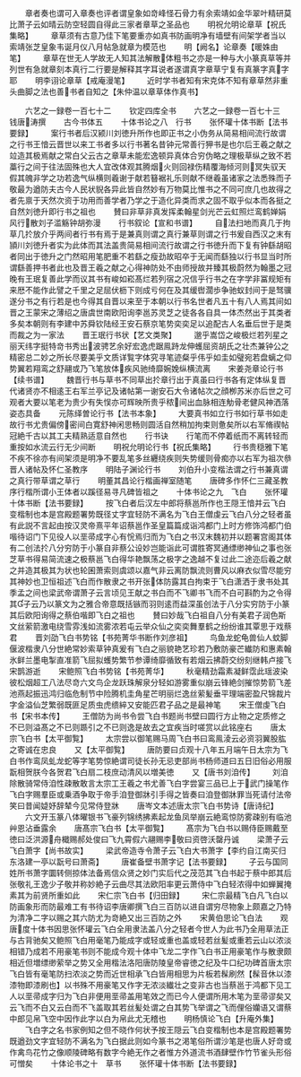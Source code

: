 <!-- { "loadSidebar": true } -->
　　章者奏也谓可入章奏也评者谓皇象如竒峰怪石骨力有余索靖如金华翠叶精研莫比萧子云如晴云防空轻圆自得此三家者章草之圣品也
　　明祝允明论章草【祝氏集略】
　　章草须有古意乃佳下笔要重亦如真书防画明净有墙壁有间架学者当以索靖张芝皇象韦诞月仪八月帖急就章为模范也
　　明【阙名】论章奏【暖姝由笔】
　　章草在世无人学故无人知其法解散体粗书之亦是一种与大小篆真草等并列世有急就章刻本真行二行要是解释其字耳说者遂谓真字章草宁复有真篆字真字耶
　　明李诩论章草【戒庵漫笔】
　　近时学书者知有宋克体不知有章草然非重头曲脚之法也善书者自知之【朱仲温以章草体作真书】













　　六艺之一録卷一百七十二
　　钦定四库全书
　　六艺之一録卷一百七十三　　钱唐涛撰
　　古今书体五
　　十体书论之八　行书
　　张怀瓘十体书断【法书要録】
　　案行书者后汉颍川刘徳升所作也即正书之小伪务从简易相间流行故谓之行书王愔云晋世以来工书者多以行书著名昔钟元常善行狎书是也尔后王羲之献之竝造其极焉献之常白父云古之章草未能宏逸顿异真体合穷伪略之理极草纵之致不若藁行之间于往法固殊也大人宜改体观其腾烟火则回禄伤精覆海倾河则冥失驭天假其魄非学之功若逸气纵横则羲谢于献若簮裾礼乐则献不继羲虽诸家之法悉殊而子敬最为遒防夫古今人民状貎各异此皆自然妙有万物莫比惟书之不同可庶几也故得之者先禀于天然次资于功用而善学者乃学之于造化异类而求之固不取乎似本而各挺之自然刘徳升即行书之祖也
　　賛曰非草非真发挥柔翰星剑光芒云虹照烂鸾鹤婵娟风行散刘子滥觞钟胡弥漫
　　行书叙论【宣和书谱】
　　自法扫地而真几于拘草几扵放介乎两间者行书有焉于是兼真则谓之真行兼草则谓之行书爰自西汉之末有頴川刘徳升者实为此体而其法盖贵简易相间流行故谓之行书徳升而下复有钟繇胡昭者同出于徳升之门然昭用笔肥重不若繇之瘦劲故昭卒于无闻而繇独以行书显当时所谓繇善押书者此也及晋王羲之献之心得神防处不由师授故并臻其极蔚然为翰墨之冠晚有王珉复善此学而议其书有峻如崧髙烂若列宿之况信乎行书之在字学非冨规矩有来厯不能作此譬之千里之足屈伏枥下则成亏何在及其缓辔濶歩争驰蚁封间于是驽骥遂分书之有行若是也今得其自晋以来至于本朝以行书名世者凡五十有八人焉其间如晋之王蒙宋之薄绍之唐虞世南欧阳询李邕苏灵芝之徒各各自具一体杰然出于其类者多矣本朝则有李建中苏舜钦陆经王安石蔡京笔势奕奕足以追配古人名垂后世于是类而裁之为一家法
　　晋王珉行书状【艺文类聚】
　　邈乎嵩岱之峻极烂若列星之丽天纬字挺特竒书秀出波骋艺余好宏逸虎踞鳯跱龙伸蠖屈资胡氏之壮杰兼钟公之精密总二妙之所长尽要美乎文质详覧字体究寻笔迹粲乎伟乎如圭如璧宛若盘螭之仰势翼若翔鸾之舒翮或乃飞笔放体疾风驰绮靡婉娩纵横流离
　　宋姜尧章论行书【续书谱】
　　魏晋行书与草书不同草出扵章行出于真虽曰行书各有定体纵复晋代诸贤亦不相逺王右军兰亭记及诸帖第一谢安石大令诸帖次之顔栁苏米亦后世之可观者大要以笔老为贵少有失悮亦可辉映所贵乎秾间出血脉相连觔骨老健风神洒落姿态具备
　　元陈绎曽论行书【法书本象】
　　大要真书如立行书如行草书如走故行书尤贵偏傍密间白寛舒神闲思畅则圆活自然稍加拘束则惫矣所以右军脩禊帖冠絶千古以其工夫精熟适意自然也
　　行书诀
　　行笔而不停着纸而不离转轻而重按如水流云行无少间断
　　明祝允明论行书【祝氏集略】
　　行书贵穏雅下笔不疾不徐亦有间架须是明净不要乱笔多丝纒绕疾则失势缓则骨痴亦以右军为祖次叅晋人诸帖及怀仁圣教序
　　明陆子渊论行书
　　刘伯升小变楷法谓之行书兼真谓之真行带草谓之草行
　　明董其昌论行楷画禅室随笔
　　唐碑多作怀仁三藏圣教序行楷所谓小王体者以蹊径易寻凡碑皆祖之
　　十体书论之九　飞白
　　张怀瓘十体书断【法书要録】
　　按飞白者后汉左中郎将蔡邕所作也王隠王愔并云飞白变楷制也本是宫殿题署势既径丈字宜轻防不满名为飞白王僧虔云飞白八分之轻者虽有此説不言起由按汉灵帝熹平年诏蔡邕作圣皇篇篇成诣鸿都门上时方修饰鸿都门伯喈待诏门下见役人以垩帚成字心有恱焉归而为飞白之书汉末魏初并以题署宫阁其体有二创法扵八分穷防于小篆自非蔡公设妙岂能诣此可谓胜寄冥通缥缈神仙之事也张芝草书得易简流速之极蔡邕飞白得华艳飘荡之极字之逸越不复过此二途迩后羲之献之并造其极其为状也轮囷萧索则虞颂以嘉气非云离防飘流则曹风以麻衣似雪尽能穷其神妙也卫恒祖述飞白而作散隶之书开张体防露其白拘束于飞白潇洒于隶书处其季孟之间也梁武帝谓萧子云言顷见王献之书白而不飞卿书飞而不白可斟酌为之令得其子云乃以篆文为之雅合帝意既括镞而羽则逺而益深虽创法于八分实穷防于小篆其后欧阳询得之蔡伯喈即飞白之祖也
　　賛曰妙哉飞白祖自八分有美君子润色斯文丝萦箭激电绕雪雰浅如流雾浓若屯云举众仙之奕奕舞羣鹤之纷纷谁其覃思于戏蔡君
　　晋刘劭飞白书势铭【书苑菁华书断作刘彦祖】
　　鸟鱼龙蛇龟兽仙人蚊脚偃波楷隶八分世絶常妙索草钟真爰有飞白之丽貌艳艺珍若乃敷防豪芒纎防和惠素翰氷鲜兰墨电掣直准箭飞屈拟蠖势繁节参谭绮靡循致有若烟云拂蔚交纷刻继韩卢接飞宋鹊游逝
　　宋鲍照飞白书势铭【书苑菁华】
　　秋毫精劲霜素凝鲜霑此瑶波染彼松烟超工八法尽竒六文鸟企龙跃珠解泉分轻如游雾重似崩云锋絶剑摧惊势箭飞差池燕起振迅鸿归临危制节中险腾机圭角星芒明丽烂逸丝萦髪垂平理端密盈尺锦裁片字金溢仙芝繁弱既匪足质虫虎缋綷又安能匹君子品之是最神笔
　　宋王僧虔飞白书【宋书本传】
　　王僧防为尚书令尝飞白书题尚书壁曰圆行方止物之定质修之不已则溢髙之不已则踬引之不已则逸是故去之宜疾当时嗟赏以此铭座右
　　唐太宗飞白书【太平御覧】
　　太宗尝以御笔赐马周飞白书曰鸾鳯淩云必资羽翼股肱之寄诚在忠良
　　又【太平御覧】
　　唐防要曰贞观十八年五月端午日太宗为飞白书作鸾凤虬龙蛇等字笔势惊絶谓司徒长孙无忌吏部尚书杨师道曰五日旧俗必用服翫相贺朕今各贺君飞白扇二枝庶动清风以増美徳
　　又【唐书刘洎传】
　　刘洎除散骑常侍洎性疎散敢言太宗工王羲之书尤善飞白字尝宴三品已上于武门操笔作飞白字赐羣臣或乗酒争取于帝手洎登御牀引手得之皆奏曰洎登御牀罪当死请付法帝笑曰昔闻媫妤辞辇今见常侍登牀
　　唐岑文本述唐太宗飞白书势诗【唐诗纪】
　　六文开玉篆八体曜银书飞豪列锦绣拂素起龙鱼凤举崩云絶鸾惊防雾疎别有临池艸恩沾垂露余
　　唐髙宗飞白书【太平御覧】
　　髙宗为飞白书以赐侍臣赐戴至徳曰泛洪源舟檝赐郝处俊曰飞九霄假六翮赐李敬曰资啓沃罄丹诚
　　梁萧子云飞白萧字【尚书故实】
　　梁武帝造寺令萧子云飞白大书萧字【李约自江南买归东洛建一亭以翫号曰萧斋】
　　唐崔备壁书萧字记【法书要録】
　　子云与国同姓所书萧字圜转侧掠体法备焉信众贤之妙门实后代之茂范其飞白书起于蔡中郎其后张敬礼王逸少子敬并称妙絶子云曲尽其法欧阳率更云萧侍中飞白轻浓得中如蝉翼掩素其为前贤所重如此
　　宋仁宗飞白书【归田録】
　　宋仁宗最精飞白凡飞白以防画象形而防最难工有书待诏李唐卿撰飞白三百防以进自谓穷尽物象上颇嘉之乃特为清净二字以赐之其六防尤为竒絶又出三百防之外
　　宋黄伯思论飞白法
　　观唐度十体书因思张怀瓘云飞白全用隶法盖八分之轻者今世人为此书乃全用草法正与古背驰矣又鲍照飞白用毫笔乃能成字或轻或重也盖或轻若丝髪或重若云山以浓淡相错乃成若不用豪笔书则不能成今观十体中飞龙二字作飞白书正用豪笔作与散隶颇相近但増缥缈萦举之势又全用楷法洛阳唐防陵皇帝睿徳之纪及牛口纪功碑首唐太宗飞白皆有毫笔防扫浓淡之势而近世相承飞白皆用相思为片板若髹刷然【髹音休以漆漆物即漆刷也】以书殊不用豪笔又作字无浓淡纎壮之变非古也当蔡邕于鸿都下见工人以垩帚成字归为飞白非便用垩帚盖用笔效之而已今人便谓所用木笔为垩帚谬矣又云飞而不白又云白而不飞盖取其若丝髪处谓之白其势飞举谓之飞而俚俗孏语又谓蔡中郎见帛飞空中因作此字以白为帛此尤无稽也
　　明杨慎论飞白【升庵外集】
　　飞白字之名书家例知之但不晓作何状予按王隠云飞白变楷制也本是宫殿题署势既遒劲文字宜轻防不满名为飞白据此则如今篆书之渇笔俗所谓沙笔是也唐人好竒或作禽鸟花竹之像顺陵碑略有数字今絶无作之者惟方外道流书酒肆壁作竹节雀头形俗可憎矣
　　十体论书之十　草书
　　张怀瓘十体书断【法书要録】
